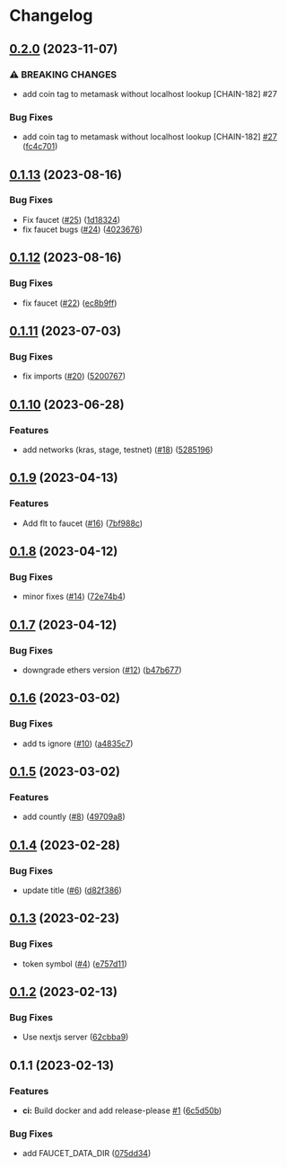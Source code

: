 # Changelog

## [0.2.0](https://github.com/fluencelabs/email-faucet/compare/faucet-v0.1.13...faucet-v0.2.0) (2023-11-07)


### ⚠ BREAKING CHANGES

* add coin tag to metamask without localhost lookup [CHAIN-182] #27

### Bug Fixes

* add coin tag to metamask without localhost lookup [CHAIN-182] [#27](https://github.com/fluencelabs/email-faucet/issues/27) ([fc4c701](https://github.com/fluencelabs/email-faucet/commit/fc4c7014f53c18820edf82be2b2859b67d1860e9))

## [0.1.13](https://github.com/fluencelabs/email-faucet/compare/faucet-v0.1.12...faucet-v0.1.13) (2023-08-16)


### Bug Fixes

* Fix faucet ([#25](https://github.com/fluencelabs/email-faucet/issues/25)) ([1d18324](https://github.com/fluencelabs/email-faucet/commit/1d18324fc821ccd4ba7c7ee015fc705cf3134666))
* fix faucet bugs ([#24](https://github.com/fluencelabs/email-faucet/issues/24)) ([4023676](https://github.com/fluencelabs/email-faucet/commit/402367675aab4ae0a603e74e5e2893c9fe6fc364))

## [0.1.12](https://github.com/fluencelabs/email-faucet/compare/faucet-v0.1.11...faucet-v0.1.12) (2023-08-16)


### Bug Fixes

* fix faucet ([#22](https://github.com/fluencelabs/email-faucet/issues/22)) ([ec8b9ff](https://github.com/fluencelabs/email-faucet/commit/ec8b9ffd1e172cceff8cc670cb396b81134c0b6f))

## [0.1.11](https://github.com/fluencelabs/email-faucet/compare/faucet-v0.1.10...faucet-v0.1.11) (2023-07-03)


### Bug Fixes

* fix imports ([#20](https://github.com/fluencelabs/email-faucet/issues/20)) ([5200767](https://github.com/fluencelabs/email-faucet/commit/5200767abf1992bb40f36f521ef67fe1144f1f7f))

## [0.1.10](https://github.com/fluencelabs/email-faucet/compare/faucet-v0.1.9...faucet-v0.1.10) (2023-06-28)


### Features

* add networks (kras, stage, testnet) ([#18](https://github.com/fluencelabs/email-faucet/issues/18)) ([5285196](https://github.com/fluencelabs/email-faucet/commit/52851961d9cde0aca01fbd35d97062431c065a1b))

## [0.1.9](https://github.com/fluencelabs/email-faucet/compare/faucet-v0.1.8...faucet-v0.1.9) (2023-04-13)


### Features

* Add flt to faucet ([#16](https://github.com/fluencelabs/email-faucet/issues/16)) ([7bf988c](https://github.com/fluencelabs/email-faucet/commit/7bf988c28c1b0c8709200826dce28bb2f4af8d72))

## [0.1.8](https://github.com/fluencelabs/email-faucet/compare/faucet-v0.1.7...faucet-v0.1.8) (2023-04-12)


### Bug Fixes

* minor fixes ([#14](https://github.com/fluencelabs/email-faucet/issues/14)) ([72e74b4](https://github.com/fluencelabs/email-faucet/commit/72e74b4e03107eb2721e31074ab31345b0a38e01))

## [0.1.7](https://github.com/fluencelabs/email-faucet/compare/faucet-v0.1.6...faucet-v0.1.7) (2023-04-12)


### Bug Fixes

* downgrade ethers version ([#12](https://github.com/fluencelabs/email-faucet/issues/12)) ([b47b677](https://github.com/fluencelabs/email-faucet/commit/b47b6777a64d019f0aeed5d7086fb168b4467321))

## [0.1.6](https://github.com/fluencelabs/email-faucet/compare/faucet-v0.1.5...faucet-v0.1.6) (2023-03-02)


### Bug Fixes

* add ts ignore ([#10](https://github.com/fluencelabs/email-faucet/issues/10)) ([a4835c7](https://github.com/fluencelabs/email-faucet/commit/a4835c7afa664a610f30ebea71613147d3d6aeec))

## [0.1.5](https://github.com/fluencelabs/email-faucet/compare/faucet-v0.1.4...faucet-v0.1.5) (2023-03-02)


### Features

* add countly ([#8](https://github.com/fluencelabs/email-faucet/issues/8)) ([49709a8](https://github.com/fluencelabs/email-faucet/commit/49709a83d6753c616456bb3b4eb701b4d21680e0))

## [0.1.4](https://github.com/fluencelabs/email-faucet/compare/faucet-v0.1.3...faucet-v0.1.4) (2023-02-28)


### Bug Fixes

* update title ([#6](https://github.com/fluencelabs/email-faucet/issues/6)) ([d82f386](https://github.com/fluencelabs/email-faucet/commit/d82f386fcb431831198cbf27474bf4f7cafddb06))

## [0.1.3](https://github.com/fluencelabs/email-faucet/compare/faucet-v0.1.2...faucet-v0.1.3) (2023-02-23)


### Bug Fixes

* token symbol ([#4](https://github.com/fluencelabs/email-faucet/issues/4)) ([e757d11](https://github.com/fluencelabs/email-faucet/commit/e757d11a0596f5f74b7c9a7ff035ff06e9324438))

## [0.1.2](https://github.com/fluencelabs/email-faucet/compare/faucet-v0.1.1...faucet-v0.1.2) (2023-02-13)


### Bug Fixes

* Use nextjs server ([62cbba9](https://github.com/fluencelabs/email-faucet/commit/62cbba90329dab55fcabc4c51e7d4af76ac32476))

## 0.1.1 (2023-02-13)


### Features

* **ci:** Build docker and add release-please [#1](https://github.com/fluencelabs/email-faucet/issues/1)  ([6c5d50b](https://github.com/fluencelabs/email-faucet/commit/6c5d50b72c3bd78605335ddb3a82fcce91d28c5e))


### Bug Fixes

* add FAUCET_DATA_DIR ([075dd34](https://github.com/fluencelabs/email-faucet/commit/075dd34f28d338c838d1cc211d4a9d32898b8aa6))
